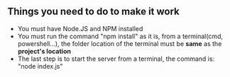 ## Things you need to do to make it work
* You must have Node.JS and NPM installed
* You must run the command "npm install" as it is, from a terminal(cmd, powershell...), the folder location of the terminal must be **same** as the **project's location**
* The last step is to start the server from a terminal, the command is: "node index.js"
